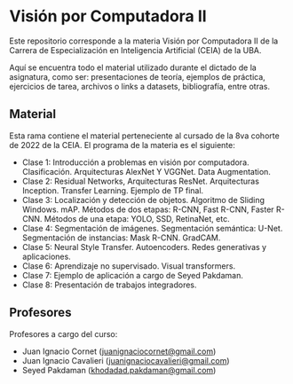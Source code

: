 # Visión por Computadora II

Este repositorio corresponde a la materia Visión por Computadora II de la Carrera de Especialización en Inteligencia Artificial (CEIA) de la UBA. 

Aquí se encuentra todo el material utilizado durante el dictado de la asignatura, como ser: presentaciones de teoría, ejemplos de práctica, ejercicios de tarea, archivos o links a datasets, bibliografía, entre otras.

## Material

Esta rama contiene el material perteneciente al cursado de la 8va cohorte de 2022 de la CEIA. El programa de la materia es el siguiente:

- Clase 1: Introducción a problemas en visión por computadora. Clasificación. Arquitecturas AlexNet Y VGGNet. Data Augmentation.
- Clase 2: Residual Networks, Arquitecturas ResNet. Arquitecturas Inception. Transfer Learning. Ejemplo de TP final.
- Clase 3: Localización y detección de objetos. Algoritmo de Sliding Windows. mAP. Métodos de dos etapas: R-CNN, Fast R-CNN, Faster R-CNN. Métodos de una etapa: YOLO, SSD, RetinaNet, etc.
- Clase 4: Segmentación de imágenes. Segmentación semántica: U-Net. Segmentación de instancias: Mask R-CNN. GradCAM.
- Clase 5: Neural Style Transfer. Autoencoders.  Redes generativas y aplicaciones.
- Clase 6: Aprendizaje no supervisado. Visual transformers.
- Clase 7: Ejemplo de aplicación a cargo de Seyed Pakdaman.
- Clase 8: Presentación de trabajos integradores.

## Profesores

Profesores a cargo del curso:

- Juan Ignacio Cornet (juanignaciocornet@gmail.com)
- Juan Ignacio Cavalieri (juanignaciocavalieri@gmail.com)
- Seyed Pakdaman (khodadad.pakdaman@gmail.com)
